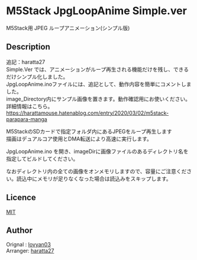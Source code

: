 M5Stack JpgLoopAnime Simple.ver
===

M5Stack用 JPEG ループアニメーション(シンプル版)

## Description
  
追記：haratta27  
Simple.Ver では、アニメーションがループ再生される機能だけを残し、できるだけシンプル化しました。  
JpgLoopAnime.inoファイルには、追記として、動作内容を簡単にコメントしました。  
image_Directory内にサンプル画像を置きます。動作確認用にお使いください。  
詳細情報はこちら。 https://harattamouse.hatenablog.com/entry/2020/03/02/m5stack-parapara-manga  
  
M5StackのSDカードで指定フォルダ内にあるJPEGをループ再生します  
描画はデュアルコア使用とDMA転送により高速に実行します。  
  
JpgLoopAnime.ino を開き、imageDirに画像ファイルのあるディレクトリ名を指定してビルドしてください。  
  
なおディレクトリ内の全ての画像をオンメモリしますので、容量にご注意ください。読込中にメモリが足りなくなった場合は読込みをスキップします。  
  
  
## Licence

[MIT](https://github.com/lovyan03/M5Stack_JpgLoopAnime/blob/master/LICENSE)  

## Author

Orignal : [lovyan03](https://twitter.com/lovyan03)  
Arranger: [haratta27](https:/twitter.com/harattaMouse)
